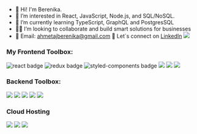 <!-- **Berenika14/Berenika14** is a ✨ _special_ ✨ repository because its `README.md` (this file) appears on your GitHub profile. -->

- 👋 Hi! I'm Berenika.
- 🔭 I’m interested in  React, JavaScript, Node.js, and SQL/NoSQL.
- 🌱 I’m currently learning TypeScript, GraphQL and PostgresSQL
- 👩‍💻 I’m looking to collaborate and build smart solutions for businesses
-  📧 Email: ahmetajberenika@gmail.com
🔗 Let`s connect on [LinkedIn](https://www.linkedin.com/in/berenika-ahmetaj/) 
![](https://komarev.com/ghpvc/?username=aaronamendez&color=orange)


### My Frontend Toolbox: 
<p>
  <img src="https://img.shields.io/badge/React-20232A?style=for-the-badge&logo=react&logoColor=61DAFB" alt="react badge"/>
  <img src="https://img.shields.io/badge/Redux-593D88?style=for-the-badge&logo=redux&logoColor=white" alt="redux badge"/>
  <img src="https://img.shields.io/badge/styled--components-DB7093?style=for-the-badge&logo=styled-components&logoColor=white" alt="styled-components badge"/>
  <img src="https://img.shields.io/badge/Material--UI-0081CB?style=for-the-badge&logo=material-ui&logoColor=white"/>
  <img src="https://img.shields.io/badge/Bootstrap-563D7C?style=for-the-badge&logo=bootstrap&logoColor=white"/>
  <img src="https://img.shields.io/badge/Tailwind_CSS-38B2AC?style=for-the-badge&logo=tailwind-css&logoColor=white"/>
</p>

### Backend Toolbox:
<p>
  <img src="https://img.shields.io/badge/TypeScript-007ACC?style=for-the-badge&logo=typescript&logoColor=white"/>
  <img src="https://img.shields.io/badge/Node.js-43853D?style=for-the-badge&logo=node.js&logoColor=white"/>
  <img src="https://img.shields.io/badge/SQLite-07405E?style=for-the-badge&logo=sqlite&logoColor=white"/>
  <img src="https://img.shields.io/badge/PostgreSQL-316192?style=for-the-badge&logo=postgresql&logoColor=white"/>
  <img src="https://img.shields.io/badge/Express.js-404D59?style=for-the-badge"/>
</p>


### Cloud Hosting
<p>
  <img src="https://img.shields.io/badge/Heroku-430098?style=for-the-badge&logo=heroku&logoColor=white"/>
  <img src="https://img.shields.io/badge/Amazon_AWS-232F3E?style=for-the-badge&logo=amazon-aws&logoColor=white"/>
  <img src="https://img.shields.io/badge/Netlify-00C7B7?style=for-the-badge&logo=netlify&logoColor=white"/>
</p>




